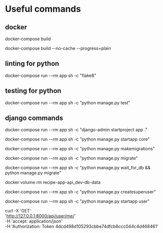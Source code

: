 
# Useful commands

## docker
docker-compose build

docker-compose build --no-cache --progress=plain

## linting for python

docker-compose run --rm app sh -c "flake8"

## testing for python

docker-compose run --rm app sh -c "python manage.py test"

## django commands

docker-compose run --rm app sh -c "django-admin startproject app ."

docker-compose run --rm app sh -c "python manage.py startapp core"

docker-compose run --rm app sh -c "python manage.py makemigrations"

docker-compose run --rm app sh -c "python manage.py migrate"

docker-compose run --rm app sh -c "python manage.py wait_for_db && python manage.py migrate"

docker volume rm recipe-app-api_dev-db-data

docker-compose run --rm app sh -c "python manage.py createsuperuser"

docker-compose run --rm app sh -c "python manage.py startapp user"


curl -X 'GET' \
  'http://127.0.0.1:8000/api/user/me/' \
  -H 'accept: application/json' \
  -H 'Authorization: Token 4dcd498d105293cbbe74dfcb8ccc044c4d468461'
